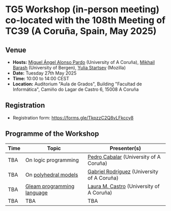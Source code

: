 # TG5 Workshop (in-person meeting) co-located with the 108th Meeting of TC39 (A Coruña, Spain, May 2025)

## Venue

* **Hosts:** [Miguel Ángel Alonso Pardo](https://pdi.udc.es/en/File/Pdi/E269E) (University of A Coruña),
[Mikhail Barash](https://www4.uib.no/en/find-employees/Mikhail.Barash) (University of Bergen),
[Yulia Startsev](https://github.com/codehag) (Mozilla)
* **Date:** Tuesday 27th May 2025
* **Time:** 10:00 to 14:00 CEST
* **Location:** Auditorium "Aula de Grados", Building "Facultad de Informática", Camiño do Lagar de Castro 6, 15008 A Coruña

## Registration

- Registration form: https://forms.gle/TkpzzC2Q8vLFkccy8
		
## Programme of the Workshop

|Time|Topic|Presenter(s)|
|---|---|---|
|TBA|On logic programming|[Pedro Cabalar](https://www.dc.fi.udc.es/~cabalar/) (University of A Coruña)|
|TBA|On [polyhedral models](https://en.wikipedia.org/wiki/Polytope_model)|[Gabriel Rodríguez](https://pdi.udc.es/en/File/Pdi/H997G) (University of A Coruña)|
|TBA|[Gleam programming language](https://gleam.run/)|[Laura M. Castro](https://lauramcastro.github.io/) (University of A Coruña)|
|TBA|TBA|TBA|


